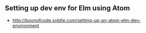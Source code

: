 ## Setting up dev env for Elm using Atom

- http://boonofcode.svbtle.com/setting-up-an-atom-elm-dev-environment